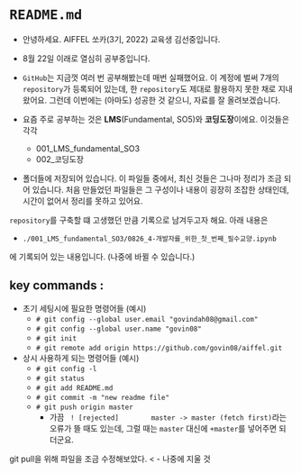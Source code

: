 # `README.md`

 - 안녕하세요. AIFFEL 쏘카(3기, 2022) 교육생 김선중입니다.

 - 8월 22일 이래로 열심히 공부중입니다.

 - `GitHub`는 지금껏 여러 번 공부해봤는데 매번 실패했어요.
 이 계정에 벌써 7개의 `repository`가 등록되어 있는데, 한 `repository`도 제대로 활용하지 못한 채로 지내왔어요.
 그런데 이번에는 (아마도) 성공한 것 같으니, 자료를 잘 올려보겠습니다.
 
 - 요즘 주로 공부하는 것은 **LMS**(Fundamental, SO5)와 **코딩도장**이에요.
 이것들은 각각
    - 001\_LMS_fundamental_SO3
    - 002\_코딩도장
 - 폴더들에 저장되어 있습니다.
 이 파일들 중에서, 최신 것들은 그나마 정리가 조금 되어 있습니다.
 처음 만들었던 파일들은 그 구성이나 내용이 굉장히 조잡한 상태인데, 시간이 없어서 정리를 못하고 있어요.
 
`repository`를 구축할 떄 고생했던 만큼 기록으로 남겨두고자 해요. 아래 내용은
 
 - `./001_LMS_fundamental_SO3/0826_4-개발자를_위한_첫_번째_필수교양.ipynb`

에 기록되어 있는 내용입니다. (나중에 바뀔 수 있습니다.)

## key commands : 
 - 초기 세팅시에 필요한 명령어들 (예시)
    - `# git config --global user.email "govindah08@gmail.com"`
    - `# git config --global user.name "govin08"`
    - `# git init`
    - `# git remote add origin https://github.com/govin08/aiffel.git`
 - 상시 사용하게 되는 명령어들 (예시)
    - `# git config -l`
    - `# git status`
    - `# git add README.md`
    - `# git commit -m "new readme file"`
    - `# git push origin master`
        - 가끔 ` ! [rejected]        master -> master (fetch first)`라는 오류가 뜰 때도 있는데, 그럴 때는  `master` 대신에 `+master`를 넣어주면 되더군요.

git pull을 위해 파일을 조금 수정해보았다. < - 나중에 지울 것
